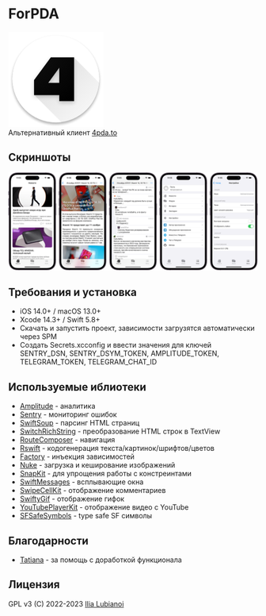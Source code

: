 # ForPDA
![Лого](logo.png)  
Альтернативный клиент [4pda.to](https://4pda.to/)

## Скриншоты
![Скриншоты](screenshots.png)

## Требования и установка
- iOS 14.0+ / macOS 13.0+
- Xcode 14.3+ / Swift 5.8+
- Скачать и запустить проект, зависимости загрузятся автоматически через SPM
- Создать Secrets.xcconfig и ввести значения для ключей SENTRY_DSN, SENTRY_DSYM_TOKEN, AMPLITUDE_TOKEN, TELEGRAM_TOKEN, TELEGRAM_CHAT_ID

## Используемые иблиотеки
- [Amplitude](https://github.com/amplitude/Amplitude-Swift) - аналитика
- [Sentry](https://github.com/getsentry/sentry-cocoa) - мониторинг ошибок
- [SwiftSoup](https://github.com/scinfu/SwiftSoup) - парсинг HTML страниц
- [SwitchRichString](https://github.com/malcommac/SwiftRichString) - преобразование HTML строк в TextView
- [RouteComposer](https://github.com/ekazaev/route-composer) - навигация
- [Rswift](https://github.com/mac-cain13/R.swift) - кодогенерация текста/картинок/шрифтов/цветов
- [Factory](https://github.com/hmlongco/Factory) - инъекция зависимостей
- [Nuke](https://github.com/kean/Nuke) - загрузка и кеширование изображений
- [SnapKit](https://github.com/SnapKit/SnapKit) - для упрощения работы с констреинтами
- [SwiftMessages](https://github.com/SwiftKickMobile/SwiftMessages) - всплывающие окна
- [SwipeCellKit](https://github.com/SwipeCellKit/SwipeCellKit) - отображение комментариев
- [SwiftyGif](https://github.com/kirualex/SwiftyGif) - отображение гифок
- [YouTubePlayerKit](https://github.com/SvenTiigi/YouTubePlayerKit) - отображение видео с YouTube
- [SFSafeSymbols](https://github.com/SFSafeSymbols/SFSafeSymbols) - type safe SF символы

## Благодарности
- [Tatiana](https://github.com/tikh-hehe) - за помощь с доработкой функционала

## Лицензия
GPL v3 (C) 2022-2023 [Ilia Lubianoi](https://github.com/SubvertDev)
